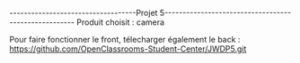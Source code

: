 -----------------------------------Projet 5-----------------------------------------------------
Produit choisit : camera 

Pour faire fonctionner le front, télecharger également le back : https://github.com/OpenClassrooms-Student-Center/JWDP5.git 

